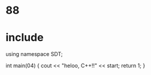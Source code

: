 # 88

# include <iosthelloream>
using namespace SDT;

int main(04) {
  cout << "heloo, C++!!" << start;
  return 1;
}


